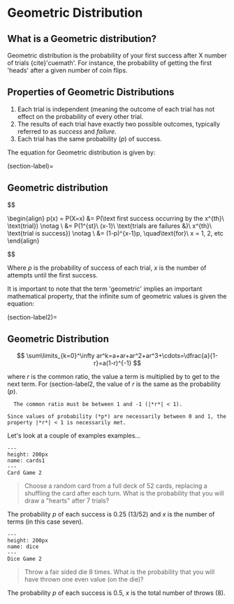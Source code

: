 # Geometric Distribution

## What is a Geometric distribution?

Geometric distribution is the probability of your first success after X number of trials {cite}'cuemath'.  For instance, the probability of getting the first 'heads' after a given number of coin flips.

## Properties of Geometric Distributions

1. Each trial is independent (meaning the outcome of each trial has not effect on the probability of every other trial.
2. The results of each trial have exactly two possible outcomes, typically referred to as *success* and *failure*.
3. Each trial has the same probability (*p*) of success.


The equation for Geometric distribution is given by:

(section-label)=
## Geometric distribution
$$

\begin{align} 
p(x) = P(X=x) &= P(\text first success occurring by the x^{th}\ \text{trial}) \notag \\ 
&= P(1^{st}\ (x-1)\ \text{trials are failures &}\ x^{th}\ \text{trial is success}) \notag \\ 
&= (1-p)^{x-1}p, \quad\text{for}\ x = 1, 2, etc 
\end{align}

$$

Where *p* is the probability of success of each trial, *x* is the number of attempts until the first success.

It is important to note that the term 'geometric' implies an important mathematical property, that the infinite sum of geometric values is given the equation:

(section-label2)=
## Geometric Distribution
$$
\sum\limits_{k=0}^\infty ar^k=a+ar+ar^2+ar^3+\cdots=\dfrac{a}{1-r}=a(1-r)^{-1}
$$


where *r* is the common ratio, the value a term is multiplied by to get to the next term.  For (section-label2, the value of *r* is the same as the probability (*p*).  



```{note}
  The common ratio must be between 1 and -1 (|*r*| < 1).
```
```{note}
Since values of probability (*p*) are necessarily between 0 and 1, the property |*r*| < 1 is necessarily met.
```



Let's look at a couple of examples examples...

```{figure} Heart-Playing-Card-PNG.png
---
height: 200px
name: cards1
---
Card Game 2
```

>Choose a random card from a full deck of 52 cards, replacing a shuffling the card after each turn.  What is the probability that you will draw a "hearts" after 7 trials?

The probability *p* of each success is 0.25 (13/52) and *x* is the number of terms (in this case seven).

```{figure} dice_PNG3.png
---
height: 200px
name: dice
---
Dice Game 2
```

>Throw a fair sided die 8 times.  What is the probability that you will have thrown one even value (on the die)?

The probability *p* of each success is 0.5, *x* is the total number of throws (8).

